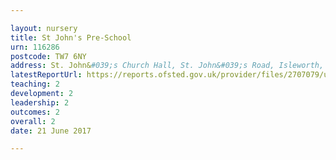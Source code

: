 ```yaml
---

layout: nursery
title: St John's Pre-School
urn: 116286
postcode: TW7 6NY
address: St. John&#039;s Church Hall, St. John&#039;s Road, Isleworth, Middlesex, TW7 6NY
latestReportUrl: https://reports.ofsted.gov.uk/provider/files/2707079/urn/116286.pdf
teaching: 2
development: 2
leadership: 2
outcomes: 2
overall: 2
date: 21 June 2017

---
```

